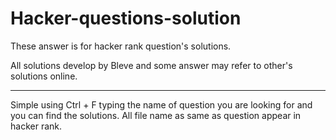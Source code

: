 # Hacker-questions-solution

These answer is for hacker rank question's solutions.

All solutions develop by Bleve and some answer may refer to other's solutions online.

-----------------------------------------

Simple using Ctrl + F typing the name of question you are looking for and you can find the solutions.
All file name as same as question appear in hacker rank.
